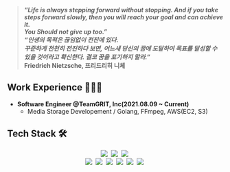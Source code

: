 > ***“Life is always stepping forward without stopping. And if you take steps forward slowly, then you will reach your goal and can achieve it.  
> You Should not give up too.”  
> “인생의 목적은 끊임없이 전진에 있다.  
> 꾸준하게 천천히 전진하다 보면, 어느새 당신의 꿈에 도달하여 목표를 달성할 수 있을 것이라고 확신한다. 결코 꿈을 포기하지 말라.”***  
> **Friedrich Nietzsche, 프리드리히 니체**

## Work Experience 🧑🏻‍💻
- **Software Engineer @TeamGRIT, Inc(2021.08.09 ~ Current)**
  - Media Storage Developement / Golang, FFmpeg, AWS(EC2, S3)

## Tech Stack 🛠
<p align = "center">
  <img src="https://img.shields.io/badge/Go-00ADD8?style=flat-square&logo=Go&logoColor=white"/></a>&nbsp 
  <img src="https://img.shields.io/badge/Vue.js-4FC08D?style=flat-square&logo=Vue.js&logoColor=white"/></a>&nbsp   
  <img src="https://img.shields.io/badge/CSS3-1572B6?style=flat-square&logo=css3&logoColor=white"/></a>&nbsp   
  <br>
  <img src="https://img.shields.io/badge/MySQL-4479A1?style=flat-square&logo=MySQL&logoColor=white"/></a>&nbsp 
  <img src="https://img.shields.io/badge/SQLite-003B57?style=flat-square&logo=sqlite&logoColor=white"/></a>&nbsp  
  <img src="https://img.shields.io/badge/AWS EC2-FF8C00?style=flat-square&logo=amazon ec2&logoColor=white"/></a>&nbsp 
  <img src="https://img.shields.io/badge/AWS S3-569A31?style=flat-square&logo=amazon s3&logoColor=white"/></a>&nbsp   
  <img src="https://img.shields.io/badge/GitHub Actions-2088FF?style=flat-square&logo=github actions&logoColor=white"/></a>&nbsp  
  <img src="https://img.shields.io/badge/Docker-2496ED?style=flat-square&logo=docker&logoColor=white"/></a>&nbsp  
</p>
